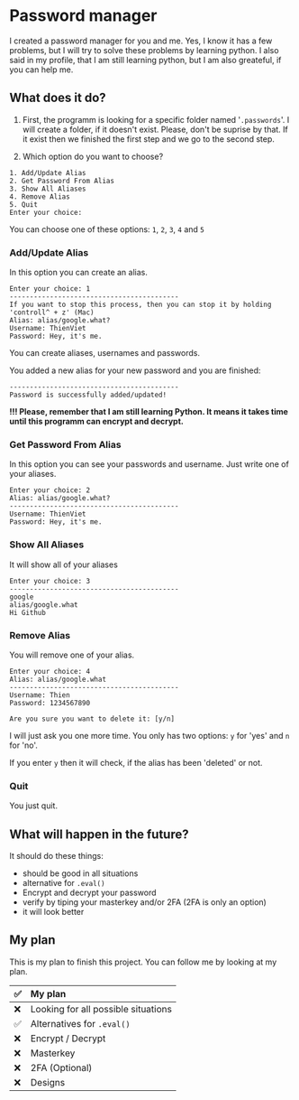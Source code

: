# **Password manager**
I created a password manager for you and me. Yes, I know it has a few problems, but I will try to solve these problems by learning python. I also said in my profile, that I am still learning python, but I am also greateful, if you can help me.

## **What does it do?**
1. First, the programm is looking for a specific folder named '`.passwords`'. I will create a folder, if it doesn't exist. Please, don't be suprise by that. If it exist then we finished the first step and we go to the second step.

2. Which option do you want to choose?
```
1. Add/Update Alias
2. Get Password From Alias
3. Show All Aliases
4. Remove Alias
5. Quit
Enter your choice:
```
You can choose one of these options: `1`, `2`, `3`, `4` and `5`

### **Add/Update Alias**
In this option you can create an alias.
```
Enter your choice: 1
------------------------------------------
If you want to stop this process, then you can stop it by holding 'controll^ + z' (Mac)
Alias: alias/google.what?
Username: ThienViet
Password: Hey, it's me.
```
You can create aliases, usernames and passwords. 


You added a new alias for your new password and you are finished:
```
------------------------------------------
Password is successfully added/updated!
```
**!!! Please, remember that I am still learning Python. It means it takes time until this programm can encrypt and decrypt.**

### **Get Password From Alias**
In this option you can see your passwords and username. Just write one of your aliases.
```
Enter your choice: 2
Alias: alias/google.what?
------------------------------------------
Username: ThienViet
Password: Hey, it's me.
```
### **Show All Aliases**
It will show all of your aliases
```
Enter your choice: 3
------------------------------------------
google
alias/google.what
Hi Github
```
### **Remove Alias**
You will remove one of your alias.
```
Enter your choice: 4
Alias: alias/google.what
------------------------------------------
Username: Thien
Password: 1234567890

Are you sure you want to delete it: [y/n]
```
I will just ask you one more time.
You only has two options: `y` for 'yes' and `n` for 'no'.

If you enter `y` then it will check, if the alias has been 'deleted' or not.

### **Quit**
You just quit.

## **What will happen in the future?**
It should do these things:
* should be good in all situations
* alternative for `.eval()`
* Encrypt and decrypt your password
* verify by tiping your masterkey and/or 2FA (2FA is only an option)
* it will look better

## **My plan**
This is my plan to finish this project. You can follow me by looking at my plan.

✅ | My plan
:-- | :--
❌ | Looking for all possible situations
✅ | Alternatives for `.eval()`
❌ | Encrypt / Decrypt
❌ | Masterkey
❌ | 2FA (Optional)
❌ | Designs
